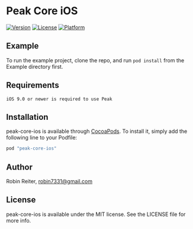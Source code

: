 # Peak Core iOS
[![Version](https://img.shields.io/cocoapods/v/peak-core-ios.svg?style=flat)](http://cocoapods.org/pods/peak-core-ios)
[![License](https://img.shields.io/cocoapods/l/peak-core-ios.svg?style=flat)](http://cocoapods.org/pods/peak-core-ios)
[![Platform](https://img.shields.io/cocoapods/p/peak-core-ios.svg?style=flat)](http://cocoapods.org/pods/peak-core-ios)

## Example

To run the example project, clone the repo, and run `pod install` from the Example directory first.

## Requirements

``` iOS 9.0 or newer is required to use Peak ```

## Installation

peak-core-ios is available through [CocoaPods](http://cocoapods.org). To install
it, simply add the following line to your Podfile:

```ruby
pod "peak-core-ios"
```

## Author

Robin Reiter, robin7331@gmail.com

## License

peak-core-ios is available under the MIT license. See the LICENSE file for more info.
